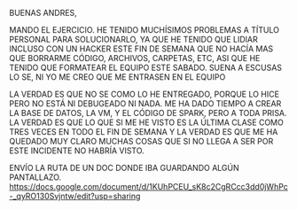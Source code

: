 BUENAS ANDRES,

MANDO EL EJERCICIO. HE TENIDO MUCHÍSIMOS PROBLEMAS A TÍTULO PERSONAL PARA SOLUCIONARLO, YA QUE HE TENIDO QUE LIDIAR INCLUSO CON UN HACKER ESTE FIN DE SEMANA QUE NO HACÍA MAS QUE BORRARME CÓDIGO, ARCHIVOS, CARPETAS, ETC, ASI QUE HE TENIDO QUE FORMATEAR EL EQUIPO ESTE SABADO. SUENA A ESCUSAS LO SE, NI YO ME CREO QUE ME ENTRASEN EN EL EQUIPO

LA VERDAD ES QUE NO SE COMO LO HE ENTREGADO, PORQUE LO HICE PERO NO ESTÁ NI DEBUGEADO NI NADA. ME HA DADO TIEMPO A CREAR LA BASE DE DATOS, LA VM, Y EL CÓDIGO DE SPARK, PERO A TODA PRISA.
LA VERDAD ES QUE LO QUE SI ME HE VISTO ES LA ÚLTIMA CLASE COMO TRES VECES EN TODO EL FIN DE SEMANA Y LA VERDAD ES QUE ME HA QUEDADO MUY CLARO  MUCHAS COSAS QUE SI NO LLEGA A SER POR ESTE INCIDENTE NO HABRÍA VISTO.

ENVÍO LA RUTA DE UN DOC DONDE IBA GUARDANDO ALGÚN PANTALLAZO.
https://docs.google.com/document/d/1KUhPCEU_sK8c2CgRCcc3dd0jWhPc-_qyRO130Svjntw/edit?usp=sharing
